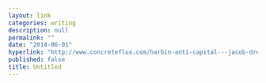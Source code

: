 ```yaml
---
layout: link
categories: writing
description: null
permalink: ""
date: "2014-06-01"
hyperlink: "http://www.concreteflux.com/harbin-anti-capital---jacob-dreyer.html"
published: false
title: Untitled
---
```



